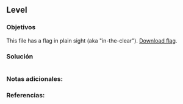 ## Level 

### Objetivos 

This file has a flag in plain sight (aka "in-the-clear"). [Download flag](https://mercury.picoctf.net/static/a5683698ac318b47bd060cb786859f23/flag).

### Solución 

``` bash

```

### Notas adicionales:



### Referencias:
